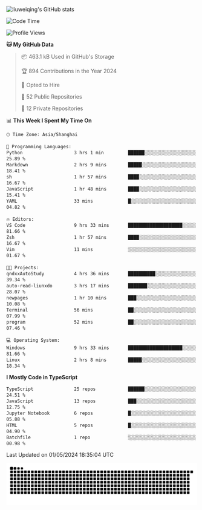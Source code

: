 ![liuweiqing's GitHub stats](https://github-readme-stats.vercel.app/api?username=14790897&show_icons=true&locale=cn&include_all_commits=true&count_private=true)

<!--START_SECTION:waka-->
![Code Time](http://img.shields.io/badge/Code%20Time-985%20hrs%2052%20mins-blue)

![Profile Views](http://img.shields.io/badge/Profile%20Views-9-blue)

**🐱 My GitHub Data** 

> 📦 463.1 kB Used in GitHub's Storage 
 > 
> 🏆 894 Contributions in the Year 2024
 > 
> 💼 Opted to Hire
 > 
> 📜 52 Public Repositories 
 > 
> 🔑 12 Private Repositories 
 > 
📊 **This Week I Spent My Time On** 

```text
🕑︎ Time Zone: Asia/Shanghai

💬 Programming Languages: 
Python                   3 hrs 1 min         ██████░░░░░░░░░░░░░░░░░░░   25.89 % 
Markdown                 2 hrs 9 mins        █████░░░░░░░░░░░░░░░░░░░░   18.41 % 
sh                       1 hr 57 mins        ████░░░░░░░░░░░░░░░░░░░░░   16.67 % 
JavaScript               1 hr 48 mins        ████░░░░░░░░░░░░░░░░░░░░░   15.41 % 
YAML                     33 mins             █░░░░░░░░░░░░░░░░░░░░░░░░   04.82 % 

🔥 Editors: 
VS Code                  9 hrs 33 mins       ████████████████████░░░░░   81.66 % 
Zsh                      1 hr 57 mins        ████░░░░░░░░░░░░░░░░░░░░░   16.67 % 
Vim                      11 mins             ░░░░░░░░░░░░░░░░░░░░░░░░░   01.67 % 

🐱‍💻 Projects: 
qndxxAutoStudy           4 hrs 36 mins       ██████████░░░░░░░░░░░░░░░   39.34 % 
auto-read-liunxdo        3 hrs 17 mins       ███████░░░░░░░░░░░░░░░░░░   28.07 % 
newpages                 1 hr 10 mins        ███░░░░░░░░░░░░░░░░░░░░░░   10.08 % 
Terminal                 56 mins             ██░░░░░░░░░░░░░░░░░░░░░░░   07.99 % 
program                  52 mins             ██░░░░░░░░░░░░░░░░░░░░░░░   07.46 % 

💻 Operating System: 
Windows                  9 hrs 33 mins       ████████████████████░░░░░   81.66 % 
Linux                    2 hrs 8 mins        █████░░░░░░░░░░░░░░░░░░░░   18.34 % 
```

**I Mostly Code in TypeScript** 

```text
TypeScript               25 repos            ██████░░░░░░░░░░░░░░░░░░░   24.51 % 
JavaScript               13 repos            ███░░░░░░░░░░░░░░░░░░░░░░   12.75 % 
Jupyter Notebook         6 repos             █░░░░░░░░░░░░░░░░░░░░░░░░   05.88 % 
HTML                     5 repos             █░░░░░░░░░░░░░░░░░░░░░░░░   04.90 % 
Batchfile                1 repo              ░░░░░░░░░░░░░░░░░░░░░░░░░   00.98 % 
```




 Last Updated on 01/05/2024 18:35:04 UTC
<!--END_SECTION:waka-->

<picture>
  <source media="(prefers-color-scheme: dark)" srcset="https://raw.githubusercontent.com/14790897/14790897/output/github-contribution-grid-snake-dark.svg" />
  <source media="(prefers-color-scheme: light)" srcset="https://raw.githubusercontent.com/14790897/14790897/output/github-contribution-grid-snake.svg" />
  <img alt="github-snake" src="https://raw.githubusercontent.com/14790897/14790897/output/github-contribution-grid-snake.svg" />
</picture>
